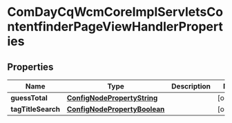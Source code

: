
# ComDayCqWcmCoreImplServletsContentfinderPageViewHandlerProperties

## Properties
Name | Type | Description | Notes
------------ | ------------- | ------------- | -------------
**guessTotal** | [**ConfigNodePropertyString**](ConfigNodePropertyString.md) |  |  [optional]
**tagTitleSearch** | [**ConfigNodePropertyBoolean**](ConfigNodePropertyBoolean.md) |  |  [optional]



